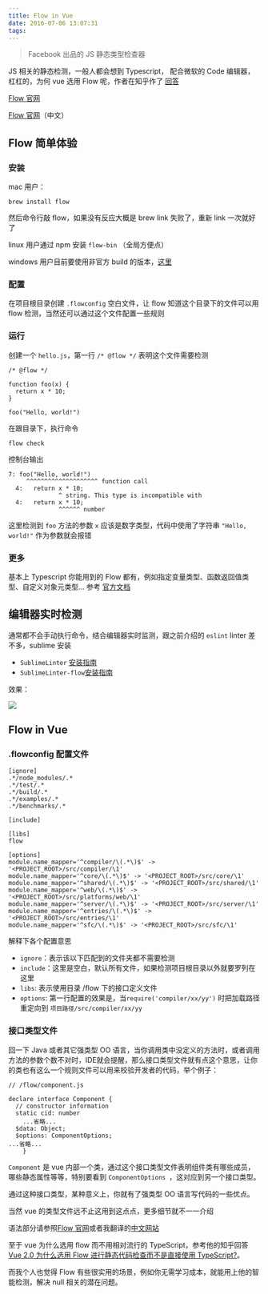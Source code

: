 ```yaml
---
title: Flow in Vue
date: 2016-07-06 13:07:31
tags:
---
```


> Facebook 出品的 JS 静态类型检查器

JS 相关的静态检测，一般人都会想到 Typescript， 配合微软的 Code 编辑器，杠杠的，为何 vue 选用 Flow 呢，作者在知乎作了 [回答](http://www.zhihu.com/question/46397274)

[Flow 官网](https://flowtype.org/)

[Flow 官网](http://zhenyong.site/flowtype)（中文）

<!--more-->

## Flow 简单体验

### 安装

mac 用户：

```
brew install flow
```

然后命令行敲 flow，如果没有反应大概是 brew link 失败了，重新 link 一次就好了

linux 用户通过 npm 安装 `flow-bin` （全局方便点）

windows 用户目前要使用非官方 build 的版本，[这里](http://www.ocamlpro.com/pub/ocpwin/flow-builds/)

### 配置

在项目根目录创建 `.flowconfig` 空白文件，让 flow 知道这个目录下的文件可以用 flow 检测，当然还可以通过这个文件配置一些规则

### 运行

创建一个 `hello.js`，第一行 `/* @flow */` 表明这个文件需要检测

```
/* @flow */

function foo(x) {
  return x * 10;
}

foo("Hello, world!")
```

在跟目录下，执行命令

```
flow check
```

控制台输出

```
7: foo("Hello, world!")
     ^^^^^^^^^^^^^^^^^^^^ function call
  4:   return x * 10;
              ^ string. This type is incompatible with
  4:   return x * 10;
              ^^^^^^ number
```

这里检测到 `foo` 方法的参数 `x` 应该是数字类型，代码中使用了字符串 `"Hello, world!"` 作为参数就会报错

### 更多

基本上 Typescript 你能用到的 Flow 都有，例如指定变量类型、函数返回值类型、自定义对象元类型... 参考 [官方文档](https://flowtype.org/docs/getting-started.html#_)

## 编辑器实时检测

通常都不会手动执行命令，结合编辑器实时监测，跟之前介绍的 `eslint` linter 差不多，sublime 安装

- `SublimeLinter` [安装指南](http://sublimelinter.readthedocs.org/en/latest/installation.html)
- `SublimeLinter-flow`[安装指南](https://github.com/SublimeLinter/SublimeLinter-flow)

效果：

![](http://ww1.sinaimg.cn/mw690/68ef88dajw1f5nvq1917aj20bc04a0t0.jpg)

## Flow in Vue

### .flowconfig 配置文件

```
[ignore]
.*/node_modules/.*
.*/test/.*
.*/build/.*
.*/examples/.*
.*/benchmarks/.*

[include]

[libs]
flow

[options]
module.name_mapper='^compiler/\(.*\)$' -> '<PROJECT_ROOT>/src/compiler/\1'
module.name_mapper='^core/\(.*\)$' -> '<PROJECT_ROOT>/src/core/\1'
module.name_mapper='^shared/\(.*\)$' -> '<PROJECT_ROOT>/src/shared/\1'
module.name_mapper='^web/\(.*\)$' -> '<PROJECT_ROOT>/src/platforms/web/\1'
module.name_mapper='^server/\(.*\)$' -> '<PROJECT_ROOT>/src/server/\1'
module.name_mapper='^entries/\(.*\)$' -> '<PROJECT_ROOT>/src/entries/\1'
module.name_mapper='^sfc/\(.*\)$' -> '<PROJECT_ROOT>/src/sfc/\1'
```

解释下各个配置意思

- `ignore`：表示该以下匹配到的文件夹都不需要检测
- `include`：这里是空白，默认所有文件，如果检测项目根目录以外就要罗列在这里
- `libs`: 表示使用目录 /flow 下的接口定义文件
- `options`: 第一行配置的效果是，当`require('compiler/xx/yy')` 时把加载路径重定向到 `项目路径/src/compiler/xx/yy`

### 接口类型文件

回一下 Java 或者其它强类型 OO 语言，当你调用类中没定义的方法时，或者调用方法的参数个数不对时，IDE就会提醒，那么接口类型文件就有点这个意思，让你的类也有这么一个规则文件可以用来校验开发者的代码，举个例子：

```
// /flow/component.js

declare interface Component {
  // constructor information
  static cid: number
	...省略...
  $data: Object;
  $options: ComponentOptions;
...省略...
	}
```

`Component` 是 vue 内部一个类，通过这个接口类型文件表明组件类有哪些成员，哪些静态属性等等，特别要看到 `ComponentOptions `，这对应到另一个接口类型。

通过这种接口类型，某种意义上，你就有了强类型 OO 语言写代码的一些优点。

当然 vue 的类型文件远不止这用到这点点，更多细节就不一一介绍

语法部分请参照[Flow 官网](https://flowtype.org/)或者我翻译的[中文网站](http://zhenyong.site/flowtype)

至于 vue 为什么选用 flow 而不用相对流行的 TypeScript，参考他的知乎回答 [Vue 2.0 为什么选用 Flow 进行静态代码检查而不是直接使用 TypeScript?](http://www.zhihu.com/question/46397274)。

而我个人也觉得 Flow 有些很实用的场景，例如你无需学习成本，就能用上他的智能检测，解决 null 相关的潜在问题。